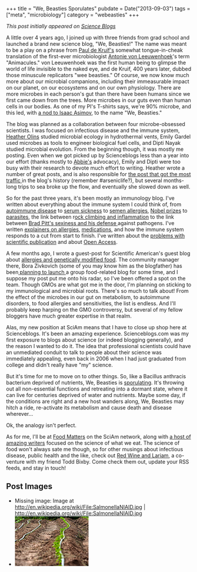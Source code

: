 +++
title = "We, Beasties Sporulates"
pubdate = Date("2013-09-03")
tags = ["meta", "microbiology"]
category = "webeasties"
+++

_This post initially appeared on [Science Blogs](http://scienceblogs.com/webeasties)_

A little over 4 years ago, I joined up with three friends from grad school and launched a brand new science blog, "We, Beasties!" The name was meant to be a play on a phrase from [Paul de Kruif's](http://www.amazon.com/Microbe-Hunters-Paul-Kruif/dp/0156027771/ref=sr_1_1?ie=UTF8&qid=1377545493&sr=8-1&keywords=microbe+hunters) somewhat tongue-in-cheak translation of the first-ever microbiologist [Antonie von Leeuwenhoek](http://en.wikipedia.org/wiki/Leeuwenhoek)'s term "Animacules." von Leeuwenhoek was the first human being to glimpse the world of life invisible to the naked eye, and de Kruif, 400 years later, dubbed those minuscule replicators "wee beasties." Of course, we now know much more about our microbial companions, including their immeasurable impact on our planet, on our ecosystems and on our own physiology. There are more microbes in each person's gut than there have been humans since we first came down from the trees. More microbes in our guts even than human cells in our bodies. As one of my PI's T-shirts says, we're 90% microbe, and this led, with [a nod to Isaac Asimov](http://en.wikipedia.org/wiki/I,_Robot), to the name "We, Beasties."

The blog was planned as a collaboration between four microbe-obsessed scientists. I was focused on infectious disease and the immune system, [Heather Olins](http://heatherolins.com/) studied microbial ecology in hydrothermal vents, Emily Gardel used microbes as tools to engineer biological fuel cells, and Dipti Nayak studied microbial evolution. From the beginning though, it was mostly me posting. Even when we got picked up by Scienceblogs less than a year into our effort (thanks mostly to [Abbie's](http://scienceblogs.com/erv) advocacy), Emily and Dipti were too busy with their research to devote much effort to writing. Heather wrote a number of great posts, and is also responsible for [the post that got the most traffic ](http://scienceblogs.com/webeasties/2010/12/05/guest-post-arsenate-based-dna/)in the blog's history (remember #arseniclife?), but several months-long trips to sea broke up the flow, and eventually she slowed down as well.

So for the past three years, it's been mostly an immunology blog. I've written about everything about the immune system I could think of, from [autoimmune disease](http://scienceblogs.com/webeasties/2013/05/15/oas-wednesday-activating-immunity-to-suppress-autoimmunity/) to [serum sickness](http://scienceblogs.com/webeasties/2011/07/25/serum-sickness-and-the-problem/) to [semen allergies](http://scienceblogs.com/webeasties/2011/07/27/allergic-to-spunk/), [Nobel prizes](http://scienceblogs.com/webeasties/2011/10/06/a-bitter-sweet-nobel-beutler/) to [parasites](http://scienceblogs.com/webeasties/2011/06/09/more-bacteria-vs-malaria-goodn/), the link between r[ock climbing and inflammation](http://scienceblogs.com/webeasties/2013/01/22/rock-climbing-fat-fingers-and-arthritis/) to the link between [Brad Pitt's sexiness and his defense ](http://scienceblogs.com/webeasties/2012/02/28/im-too-sexy-for-your-virus/)against pathogens. I've written [explainers on allergies](http://scienceblogs.com/webeasties/2011/11/15/allergies-101/), [medications](http://scienceblogs.com/webeasties/2012/06/06/leveraging-immunology-research-to-treat-disease/), and how the immune system responds to a cut from start to finish. I've written about the [problems with scientific publication](http://scienceblogs.com/webeasties/2012/02/21/the-future-of-science-pub/) and about [Open Access](http://scienceblogs.com/webeasties/2013/02/12/peerj-the-science-journal-we-need-and-deserve/).

A few months ago, I wrote a guest-post for Scientific American's guest blog about [allergies and genetically modified food](http://blogs.scientificamerican.com/guest-blog/2013/05/30/allergic-to-science-proteins-and-allergens-in-our-genetically-engineered-food/). The community manager there, Bora Zivkovich (some of you may know him as the blogfather) has been[ planning to launch ](http://blogs.scientificamerican.com/network-central/2013/09/03/welcome-food-matters-a-big-new-group-blog-at-sciamblogs/)a group food-related blog for some time, and I suppose my post put me onto his radar, so I've been offered a spot on the team. Though GMOs are what got me in the door, I'm planning on sticking to my immunological and microbial roots. There's so much to talk about! From the effect of the microbes in our gut on metabolism, to autoimmune disorders, to food allergies and sensitivities, the list is endless. And I'll probably keep harping on the GMO controversy, but several of my fellow bloggers have much greater expertise in that realm.

Alas, my new position at SciAm means that I have to close up shop here at Scienceblogs. It's been an amazing experience. Scienceblogs.com was my first exposure to blogs about science (or indeed blogging generally), and the reason I wanted to do it. The idea that professional scientists could have an unmediated conduit to talk to people about their science was immediately appealing, even back in 2006 when I had just graduated from college and didn't really have "my" science.

But it's time for me to move on to other things. So, like a Bacillus anthracis bacterium deprived of nutrients, We, Beasties is [sporulating](http://en.wikipedia.org/wiki/Spore). It's throwing out all non-essential functions and retreating into a dormant state, where it can live for centuries deprived of water and nutrients. Maybe some day, if the conditions are right and a new host wanders along, We, Beasties may hitch a ride, re-activate its metabolism and cause death and disease wherever...

Ok, the analogy isn't perfect.

As for me, I'll be at [Food Matters](http://blogs.scientificamerican.com/food-matters/) on the SciAm network, along with [a host of amazing writers](http://blogs.scientificamerican.com/food-matters/2013/09/03/debut/) focused on the science of what we eat. The science of food won't always sate me though, so for other musings about infectious disease, public health and the like, check out [Red Wine and Lariam](http://redwineandlariam.com), a co-venture with my friend Todd Bixby. Come check them out, update your RSS feeds, and stay in touch!

      
  

 ## Post Images

- Missing image: Image at http://en.wikipedia.org/wiki/File:SalmonellaNIAID.jpg | http://en.wikipedia.org/wiki/File:SalmonellaNIAID.jpg
- ![Drip-Irrigation 200x135](/assets/img/webeasties/Drip-Irrigation-200x135.jpg)

